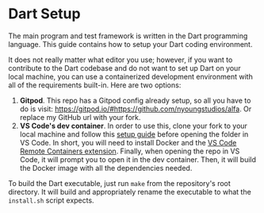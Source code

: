 # Dart Setup

The main program and test framework is written in the Dart programming language. This guide contains how to setup your Dart coding environment.

It does not really matter what editor you use; however, if you want to contribute to the Dart codebase and do not want to set up Dart on your local machine, you can use a containerized development environment with all of the requirements built-in. Here are two options:

1. **Gitpod**. This repo has a Gitpod config already setup, so all you have to do is visit: <https://gitpod.io/#https://github.com/nyoungstudios/alfa>. Or replace my GitHub url with your fork.
2. **VS Code's dev container**. In order to use this, clone your fork to your local machine and follow this [setup guide](https://code.visualstudio.com/docs/remote/containers) before opening the folder in VS Code. In short, you will need to install Docker and the [VS Code Remote Containers extension](https://aka.ms/vscode-remote/download/containers). Finally, when opening the repo in VS Code, it will prompt you to open it in the dev container. Then, it will build the Docker image with all the dependencies needed.

To build the Dart executable, just run `make` from the repository's root directory. It will build and appropriately rename the executable to what the `install.sh` script expects.
